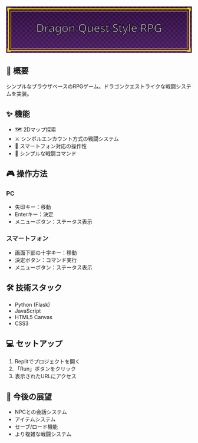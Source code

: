 <div align="center">

![Header](static/assets/header.svg)

</div>

## 📝 概要
シンプルなブラウザベースのRPGゲーム。ドラゴンクエストライクな戦闘システムを実装。

## ✨ 機能
- 🗺️ 2Dマップ探索
- ⚔️ シンボルエンカウント方式の戦闘システム
- 📱 スマートフォン対応の操作性
- 🎯 シンプルな戦闘コマンド

## 🎮 操作方法
### PC
- 矢印キー：移動
- Enterキー：決定
- メニューボタン：ステータス表示

### スマートフォン
- 画面下部の十字キー：移動
- 決定ボタン：コマンド実行
- メニューボタン：ステータス表示

## 🛠️ 技術スタック
- Python (Flask)
- JavaScript
- HTML5 Canvas
- CSS3

## 💻 セットアップ
1. Replitでプロジェクトを開く
2. 「Run」ボタンをクリック
3. 表示されたURLにアクセス

## 🎨 今後の展望
- NPCとの会話システム
- アイテムシステム
- セーブ/ロード機能
- より複雑な戦闘システム
